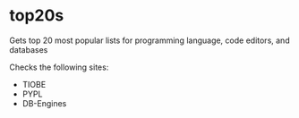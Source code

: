 # top20s
Gets top 20 most popular lists for programming language, code editors, and databases

Checks the following sites:
* TIOBE
* PYPL
* DB-Engines
